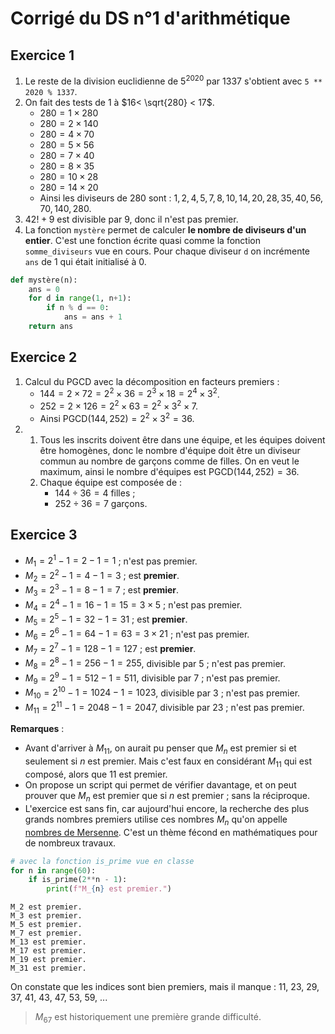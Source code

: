 # Corrigé du DS n°1 d'arithmétique

## Exercice 1

1. Le reste de la division euclidienne de $5^{2020}$ par $1337$ s'obtient avec `5 ** 2020 % 1337`.
2. On fait des tests de $1$ à $16< \sqrt{280} < 17$.
    * $280 = 1×280$
    * $280 = 2×140$
    * $280 = 4×70$
    * $280 = 5×56$
    * $280 = 7×40$
    * $280 = 8×35$
    * $280 = 10×28$
    * $280 = 14×20$
    * Ainsi les diviseurs de $280$ sont : $1, 2, 4, 5, 7, 8, 10, 14, 20, 28, 35, 40, 56, 70, 140, 280$.
3. $42! + 9$ est divisible par $9$, donc il n'est pas premier.
4. La fonction `mystère` permet de calculer **le nombre de diviseurs d'un entier**. C'est une fonction écrite quasi comme la fonction `somme_diviseurs` vue en cours. Pour chaque diviseur `d` on incrémente `ans` de $1$ qui était initialisé à $0$.

```python
def mystère(n):
    ans = 0
    for d in range(1, n+1):
        if n % d == 0:
            ans = ans + 1
    return ans
```

## Exercice 2

1. Calcul du $\textrm{PGCD}$ avec la décomposition en facteurs premiers :
    * $144 = 2×72 = 2^2×36 = 2^3×18 = 2^4×3^2$.
    * $252 = 2×126 = 2^2×63 = 2^2×3^2×7$.
    * Ainsi $\textrm{PGCD}(144, 252) = 2^2×3^2 = 36$.
2. 
    1. Tous les inscrits doivent être dans une équipe, et les équipes doivent être homogènes, donc le nombre d'équipe doit être un diviseur commun au nombre de garçons comme de filles. On en veut le maximum, ainsi le nombre d'équipes est $\textrm{PGCD}(144, 252) = 36$.
    2. Chaque équipe est composée de :
        * $144÷36 = 4$ filles ;
        * $252÷36 = 7$ garçons.

## Exercice 3

* $M_1 = 2^1 - 1 = 2 - 1 = 1$ ; n'est pas premier.
* $M_2 = 2^2 - 1 = 4 - 1 = 3$ ; est **premier**.
* $M_3 = 2^3 - 1 = 8 - 1 = 7$ ; est **premier**.
* $M_4 = 2^4 - 1 = 16 - 1 = 15 = 3×5$ ; n'est pas premier.
* $M_5 = 2^5 - 1 = 32 - 1 = 31$ ; est **premier**.
* $M_6 = 2^6 - 1 = 64 - 1 = 63 = 3×21$ ; n'est pas premier.
* $M_7 = 2^7 - 1 = 128 - 1 = 127$ ; est **premier**.
* $M_8 = 2^8 - 1 = 256 - 1 = 255$, divisible par $5$ ; n'est pas premier.
* $M_9 = 2^9 - 1 = 512 - 1 = 511$, divisible par $7$ ; n'est pas premier.
* $M_{10} = 2^{10} - 1 = 1024 - 1 = 1023$, divisible par $3$ ; n'est pas premier.
* $M_{11} = 2^{11} - 1 = 2048 - 1 = 2047$, divisible par $23$ ; n'est pas premier.

**Remarques** : 
* Avant d'arriver à $M_{11}$, on aurait pu penser que $M_n$ est premier si et seulement si $n$ est premier. Mais c'est faux en considérant $M_{11}$ qui est composé, alors que $11$ est premier.
* On propose un script qui permet de vérifier davantage, et on peut prouver que $M_n$ est premier que si $n$ est premier ; sans la réciproque.
* L'exercice est sans fin, car aujourd'hui encore, la recherche des plus grands nombres premiers utilise ces nombres $M_n$ qu'on appelle [nombres de Mersenne](https://fr.wikipedia.org/wiki/Nombre_de_Mersenne_premier). C'est un thème fécond en mathématiques pour de nombreux travaux.

```python
# avec la fonction is_prime vue en classe
for n in range(60):
    if is_prime(2**n - 1):
        print(f"M_{n} est premier.")
```
    M_2 est premier.
    M_3 est premier.
    M_5 est premier.
    M_7 est premier.
    M_13 est premier.
    M_17 est premier.
    M_19 est premier.
    M_31 est premier.

On constate que les indices sont bien premiers, mais il manque : $11$, $23$, $29$, $37$, $41$, $43$, $47$, $53$, $59$, ...
> $M_{67}$ est historiquement une première grande difficulté.
